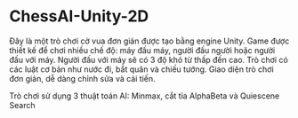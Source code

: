 # ChessAI-Unity-2D
Đây là một trò chơi cờ vua đơn giản được tạo bằng engine Unity. Game được thiết kế để chơi nhiều chế độ: máy đấu máy, người đấu người hoặc người đấu với máy. Người đấu với máy sẽ có 3 độ khó từ thấp đến cao. Trò chơi có các luật cơ bản như nước đi, bắt quân và chiếu tướng. Giao diện trò chơi đơn giản, dễ dàng chỉnh sửa và cải tiến.

Trò chơi sử dụng 3 thuật toán AI: Minmax, cắt tỉa AlphaBeta và Quiescene Search 